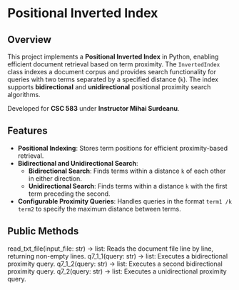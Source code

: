 # Positional Inverted Index

## Overview
This project implements a **Positional Inverted Index** in Python, enabling efficient document retrieval based on term proximity. The `InvertedIndex` class indexes a document corpus and provides search functionality for queries with two terms separated by a specified distance (`k`). The index supports **bidirectional** and **unidirectional** positional proximity search algorithms.

Developed for **CSC 583** under **Instructor Mihai Surdeanu**.

## Features

- **Positional Indexing**: Stores term positions for efficient proximity-based retrieval.
- **Bidirectional and Unidirectional Search**:
  - **Bidirectional Search**: Finds terms within a distance `k` of each other in either direction.
  - **Unidirectional Search**: Finds terms within a distance `k` with the first term preceding the second.
- **Configurable Proximity Queries**: Handles queries in the format `term1 /k term2` to specify the maximum distance between terms.

## Public Methods
read_txt_file(input_file: str) -> list: Reads the document file line by line, returning non-empty lines.
q7_1_1(query: str) -> list: Executes a bidirectional proximity query.
q7_1_2(query: str) -> list: Executes a second bidirectional proximity query.
q7_2(query: str) -> list: Executes a unidirectional proximity query.

